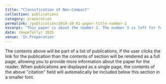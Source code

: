 ```yaml
---
title: "Classification of Non-Compact"
collection: publications
category: preperation
permalink: /publication/2010-10-01-paper-title-number-2
excerpt: 'This paper is about the number 2. The number 3 is left for future work.'
date: (Hopefully) 2025
venue: 'In Preperation'
---
```


The contents above will be part of a list of publications, if the user clicks the link for the publication than the contents of section will be rendered as a full page, allowing you to provide more information about the paper for the reader. When publications are displayed as a single page, the contents of the above "citation" field will automatically be included below this section in a smaller font.
